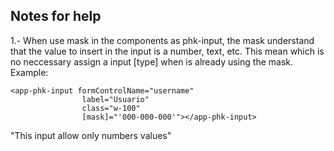 ## Notes for help

1.- When use mask in the components as phk-input, the mask understand that the value to
insert in the input is a number, text, etc. This mean which is no neccessary assign
a input [type] when is already using the mask. Example:

    <app-phk-input formControlName="username" 
                    label="Usuario"
                    class="w-100"
                    [mask]="'000-000-000'"></app-phk-input>

"This input allow only numbers values"